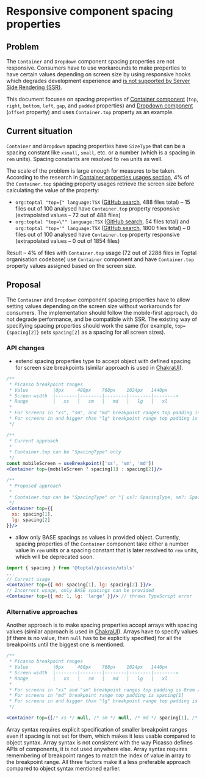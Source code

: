 # Responsive component spacing properties

## Problem

The `Container` and `Dropdown` component spacing properties are not responsive. Consumers have to use workarounds to make properties to have certain values depending on screen size by using responsive hooks which degrades development experience and [is not supported by Server Side Rendering (SSR)](https://toptal-core.atlassian.net/wiki/spaces/FE/pages/3326443609/Server-Side+Rendering+SSR+and+Creating+SSR-Supported+Components+in+React).

This document focuses on spacing properties of [Container component](https://picasso.toptal.net/?path=/story/layout-container--container) (`top`, `right`, `bottom`, `left`, `gap`, and `padded` properties) and [Dropdown component](https://picasso.toptal.net/?path=/story/components-dropdown--dropdown) (`offset` property) and uses `Container.top` property as an example.

## Current situation

`Container` and `Dropdown` spacing properties have `SizeType` that can be a spacing constant like `xsmall`, `small`, etc. or a number (which is a spacing in `rem` units). Spacing constants are resolved to `rem` units as well. 

The scale of the problem is large enough for measures to be taken. According to the research in [Container properties usages section](#container-properties-usage), 4% of the `Container.top` spacing property usages retrieve the screen size before calculating the value of the property:

- `org:toptal "top={" language:TSX` ([GitHub search](https://github.com/search?q=org%3Atoptal+%22top%3D%7B%22+language%3ATSX&type=code), 488 files total) – 15 files out of 100 analysed have `Container.top` property responsive (extrapolated values – 72 out of 488 files)
- `org:toptal "top=\"" language:TSX` ([GitHub search](https://github.com/search?q=org%3Atoptal+%22top%3D%5C%22%22+language%3ATSX&type=code), 54 files total) and `org:toptal "top='" language:TSX` ([GitHub search](https://github.com/search?q=org%3Atoptal+%22top%3D%27%22+language%3ATSX&type=code), 1800 files total) – 0 files out of 100 analysed have `Container.top` property responsive (extrapolated values – 0 out of 1854 files)

Result – 4% of files with `Container.top` usage (72 out of 2288 files in Toptal organisation codebase) use `Container` component and have `Container.top` property values assigned based on the screen size.

## Proposal

The `Container` and `Dropdown` component spacing properties have to allow setting values depending on the screen size without workarounds for consumers. The implementation should follow the mobile-first approach, do not degrade performance, and be compatible with SSR. The existing way of specifying spacing properties should work the same (for example, `top={spacing[2]}` sets `spacing[2]` as a spacing for all screen sizes).

### API changes

- extend spacing properties type to accept object with defined spacing for screen size breakpoints (similar approach is used in [ChakraUI](https://chakra-ui.com/docs/styled-system/responsive-styles#the-object-syntax)).

```jsx
/**
 * Picasso breakpoint ranges
 * Value         |0px     480px    768px    1024px   1440px
 * Screen width  |--------|--------|--------|--------|-------->
 * Range         |   xs   |   sm   |   md   |   lg   |   xl
 * 
 * For screens in "xs", "sm", and "md" breakpoint ranges top padding is spacing[1]
 * For screens in and bigger than "lg" breakpoint range top padding is spacing[2]
 */

/**
 * Current approach
 * 
 * Container.top can be "SpacingType" only
 */
const mobileScreen = useBreakpoint(['xs', 'sm', 'md'])
<Container top={mobileScreen ? spacing[1] : spacing[2]}/>

/**
 * Proposed approach
 * 
 * Container.top can be "SpacingType" or "{ xs?: SpacingType, sm?: SpacingType, md?: SpacingType, lg?: SpacingType, xl?: SpacingType }
 */
<Container top={{
  xs: spacing[1],
  lg: spacing[2]
}}/>
```

- allow only BASE spacings as values in provided object. Currently, spacing properties of the `Container` component take either a number value in `rem` units or a spacing constant that is later resolved to `rem` units, which will be deprecated soon.

```jsx
import { spacing } from '@toptal/picasso/utils'
...
// Correct usage
<Container top={{ md: spacing[1], lg: spacing[2] }}/>
// Incorrect usage, only BASE spacings can be provided
<Container top={{ md: 1, lg: 'large' }}/> // throws TypeScript error
```

### Alternative approaches

Another approach is to make spacing properties accept arrays with spacing values (similar approach is used in [ChakraUI](https://chakra-ui.com/docs/styled-system/responsive-styles#the-array-syntax)). Arrays have to specify values (if there is no value, then `null` has to be explicitly specified) for all the breakpoints until the biggest one is mentioned.

```jsx
/**
 * Picasso breakpoint ranges
 * Value         |0px     480px    768px    1024px   1440px
 * Screen width  |--------|--------|--------|--------|-------->
 * Range         |   xs   |   sm   |   md   |   lg   |   xl
 * 
 * For screens in "xs" and "sm" breakpoint ranges top padding is 0rem / 0px (due to "null" value)
 * For screens in "md" breakpoint range top padding is spacing[1]
 * For screens in and bigger than "lg" breakpoint range top padding is spacing[2]
 */

<Container top={[/* xs */ null, /* sm */ null, /* md */ spacing[1], /* lg */ spacing[2]]}/>
```

Array syntax requires explicit specification of smaller breakpoint ranges even if spacing is not set for them, which makes it less usable compared to object syntax. Array syntax is not consistent with the way Picasso defines APIs of components, it is not used anywhere else. Array syntax requires remembering of breakpoint ranges to match the index of value in array to the breakpoint range. All three factors make it a less preferable approach compared to object syntax mentioned earlier.
